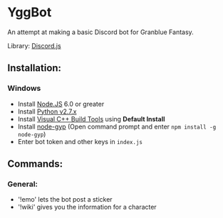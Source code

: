 # YggBot

An attempt at making a basic Discord bot for Granblue Fantasy.

Library: [Discord.js](https://discord.js.org)

## Installation:

### Windows
  - Install [Node.JS](https://nodejs.org/en/) 6.0 or greater
  - Install [Python v2.7.x](https://www.python.org/downloads/)
  - Install [Visual C++ Build Tools](http://landinghub.visualstudio.com/visual-cpp-build-tools) using **Default Install**
  - Install [node-gyp](https://github.com/nodejs/node-gyp) (Open command prompt and enter `npm install -g node-gyp`)
  - Enter bot token and other keys in `index.js`

## Commands:

### General:
  - '!emo' lets the bot post a sticker
  - '!wiki' gives you the information for a character

